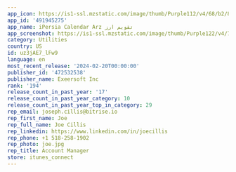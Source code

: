 ```yaml
---
app_icon: https://is1-ssl.mzstatic.com/image/thumb/Purple112/v4/68/b2/87/68b287f5-e38c-a4c9-0b50-e36bc13928d2/AppIcon-0-0-1x_U007emarketing-0-10-85-220.jpeg/1024x1024bb.png
app_id: '491945275'
app_name: iPersia Calendar Arz تقویم ارز
app_screenshot: https://is1-ssl.mzstatic.com/image/thumb/Purple122/v4/71/57/73/71577388-ddd1-fb31-ec29-5b90512797a9/517af6c3-c99b-4911-b992-a2e4b815f952_IMG_2798.PNG/1242x2688bb.png
category: Utilities
country: US
id: uz3jAE7_lFw9
language: en
most_recent_release: '2024-02-20T00:00:00'
publisher_id: '472532538'
publisher_name: Exeersoft Inc
rank: '194'
release_count_in_past_year: '17'
release_count_in_past_year_category: 10
release_count_in_past_year_top_in_category: 29
rep_email: joseph.cillis@bitrise.io
rep_first_name: Joe
rep_full_name: Joe Cillis
rep_linkedin: https://www.linkedin.com/in/joecillis
rep_phone: +1 518-258-1902
rep_photo: joe.jpg
rep_title: Account Manager
store: itunes_connect
---
```

